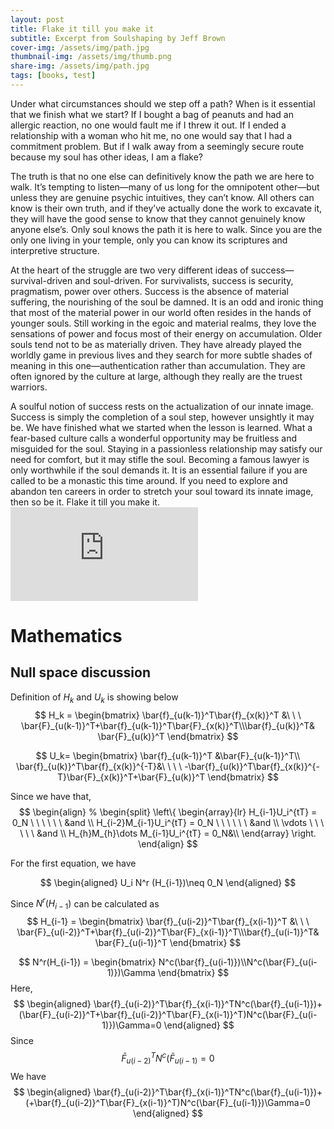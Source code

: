 ```yaml
---
layout: post
title: Flake it till you make it
subtitle: Excerpt from Soulshaping by Jeff Brown
cover-img: /assets/img/path.jpg
thumbnail-img: /assets/img/thumb.png
share-img: /assets/img/path.jpg
tags: [books, test]
---
```


Under what circumstances should we step off a path? When is it essential that we finish what we start? If I bought a bag of peanuts and had an allergic reaction, no one would fault me if I threw it out. If I ended a relationship with a woman who hit me, no one would say that I had a commitment problem. But if I walk away from a seemingly secure route because my soul has other ideas, I am a flake?

The truth is that no one else can definitively know the path we are here to walk. It’s tempting to listen—many of us long for the omnipotent other—but unless they are genuine psychic intuitives, they can’t know. All others can know is their own truth, and if they’ve actually done the work to excavate it, they will have the good sense to know that they cannot genuinely know anyone else’s. Only soul knows the path it is here to walk. Since you are the only one living in your temple, only you can know its scriptures and interpretive structure.

At the heart of the struggle are two very different ideas of success—survival-driven and soul-driven. For survivalists, success is security, pragmatism, power over others. Success is the absence of material suffering, the nourishing of the soul be damned. It is an odd and ironic thing that most of the material power in our world often resides in the hands of younger souls. Still working in the egoic and material realms, they love the sensations of power and focus most of their energy on accumulation. Older souls tend not to be as materially driven. They have already played the worldly game in previous lives and they search for more subtle shades of meaning in this one—authentication rather than accumulation. They are often ignored by the culture at large, although they really are the truest warriors.

A soulful notion of success rests on the actualization of our innate image. Success is simply the completion of a soul step, however unsightly it may be. We have finished what we started when the lesson is learned. What a fear-based culture calls a wonderful opportunity may be fruitless and misguided for the soul. Staying in a passionless relationship may satisfy our need for comfort, but it may stifle the soul. Becoming a famous lawyer is only worthwhile if the soul demands it. It is an essential failure if you are called to be a monastic this time around. If you need to explore and abandon ten careers in order to stretch your soul toward its innate image, then so be it. Flake it till you make it.
![equation](http://www.sciweavers.org/tex2img.php?eq=1%2Bsin%28mc%5E2%29&bc=White&fc=Black&im=jpg&fs=12&ff=arev&edit=)

# Mathematics

## Null space discussion

Definition of $H_k$ and $U_k$ is showing below
$$
H_k = 
\begin{bmatrix} \bar{f}_{u(k-1)}^T\bar{f}_{x(k)}^T &\ \ \  \bar{F}_{u(k-1)}^T+\bar{f}_{u(k-1)}^T\bar{F}_{x(k)}^T\\\bar{f}_{u(k)}^T& \bar{F}_{u(k)}^T
\end{bmatrix}
$$

$$
    U_k= \begin{bmatrix} 
    \bar{f}_{u(k-1)}^T &\bar{F}_{u(k-1)}^T\\
    \bar{f}_{u(k)}^T\bar{f}_{x(k)}^{-T}&\ \ \ \  -\bar{f}_{u(k)}^T\bar{f}_{x(k)}^{-T}\bar{F}_{x(k)}^T+\bar{F}_{u(k)}^T
    \end{bmatrix}
$$

Since we have that,
$$
\begin{align}
    % \begin{split}
        \left\{
\begin{array}{lr}
H_{i-1}U_i^{tT} = 0_N \ \ \ \ \ \ &and \\ 
H_{i-2}M_{i-1}U_i^{tT} = 0_N  \ \ \ \ \ \ &and \\
\vdots \ \ \ \ \ \ &and \\
H_{h}M_{h}\dots M_{i-1}U_i^{tT}  = 0_N&\\
        \end{array} \right.  
\end{align}
$$

For the first equation, we have 

$$
\begin{aligned}
    U_i N^r (H_{i-1})\neq 0_N
\end{aligned}
$$

Since $N^r (H_{i-1})$ can be calculated as 
$$
H_{i-1} =
\begin{bmatrix} \bar{f}_{u(i-2)}^T\bar{f}_{x(i-1)}^T &\ \ \  \bar{F}_{u(i-2)}^T+\bar{f}_{u(i-2)}^T\bar{F}_{x(i-1)}^T\\\bar{f}_{u(i-1)}^T& \bar{F}_{u(i-1)}^T
\end{bmatrix}
$$

$$
N^r(H_{i-1}) =
\begin{bmatrix} 
N^c(\bar{f}_{u(i-1)})\\N^c(\bar{F}_{u(i-1)})\Gamma
\end{bmatrix}
$$
Here,
$$
\begin{aligned}
    \bar{f}_{u(i-2)}^T\bar{f}_{x(i-1)}^TN^c(\bar{f}_{u(i-1)})+(\bar{F}_{u(i-2)}^T+\bar{f}_{u(i-2)}^T\bar{F}_{x(i-1)}^T)N^c(\bar{F}_{u(i-1)})\Gamma=0
\end{aligned}
$$
Since
$$
\bar{F}_{u(i-2)}^TN^c(\bar{F}_{u(i-1)}=0
$$
We have
$$
\begin{aligned}
    \bar{f}_{u(i-2)}^T\bar{f}_{x(i-1)}^TN^c(\bar{f}_{u(i-1)})+(+\bar{f}_{u(i-2)}^T\bar{F}_{x(i-1)}^T)N^c(\bar{F}_{u(i-1)})\Gamma=0
\end{aligned}
$$
